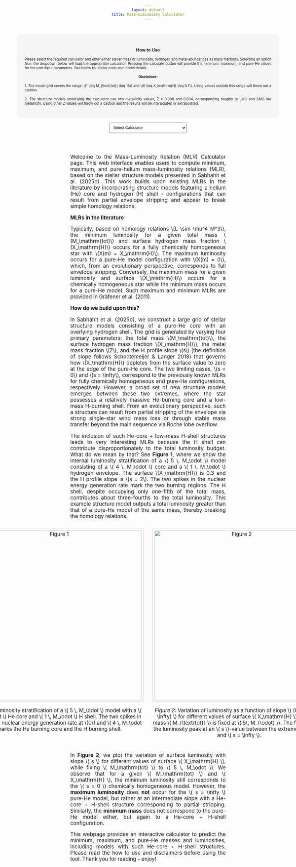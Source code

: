 ```yaml
---
layout: default
title: Mass-Luminosity Calculator
---
```


<style>
  body {
    padding: 20px;
    text-align: center;
  }

  h1, h2, p, label {
    margin-bottom: 15px;
  }

  #luminosity-form {
    margin-bottom: 20px;
    display: inline-block;
    text-align: left;
  }

  input, button {
    margin-top: 5px;
    width: 200px;
    padding: 5px;
    text-align: left;
  }

  #luminosity-output {
    padding: 20px;
    border: 1px solid #ccc;
    margin-top: 20px;
    background-color: #f9f9f9;
    width: 300px;
    margin-left: auto;
    margin-right: auto;
  }

  #intro-text {
    font-size: 1.2em;
    max-width: 1200px;
    margin: 0 auto 30px auto;
    text-align: justify;
  }
</style>


<div style="display: flex; flex-direction: column; align-items: center; gap: 20px; padding: 30px;">

  <div style="width: 800px; background-color: #f5f5f5; padding: 20px; border-radius: 8px; box-shadow: 0 0 10px rgba(0,0,0,0.1);">
    <h2 style="text-align: center; font-size: 1em;">How to Use</h2>
    <p style="font-size: 0.8em; text-align: justify;">
      Please select the required calculator and enter either stellar mass or luminosity, hydrogen and metal abundances as mass fractions. Selecting an option from the dropdown below will load the appropriate calculator. Pressing the calculate button will provide the minimum, maximum, and pure-He values for the user input parameters. See below for stellar code and model details.
    </p>
    <p style="font-size: 0.8em;"><strong>Disclaimer:</strong></p>
    <p style="font-size: 0.8em; text-align: justify;">
      1. The model grid covers the range: \(1 \leq M_{\text{tot}} \leq 18\) and \(0 \leq X_\mathrm{H} \leq 0.7\). Using values outside this range will throw out a caution
    </p>
    <p style="font-size: 0.8em; text-align: justify;">
      2. The structure models underlying the calculator use two metallicity values, Z = 0.008 and 0.004, corresponding roughly to LMC and SMC-like metallicity. Using other Z values will throw out a caution and the results will be interpolated or extrapolated.
    </p>
  </div>

  <!-- Calculator Type Dropdown -->
  <select id="calculator-type" style="width: 250px; padding: 8px; font-size: 0.9em;">
    <option value="" disabled selected>Select Calculator</option>
    <option value="luminosity">Luminosity Calculator</option>
    <option value="mass">Mass Calculator</option>
  </select>

  <!-- Dynamic Calculator Container -->
  <div id="calculator-container"></div>
</div>

<script>
  let calculatorContainer = document.getElementById('calculator-container');

  const luminosityHTML = `
    <div style="width: 800px; background-color: #f5f5f5; padding: 20px; border-radius: 8px; box-shadow: 0 0 10px rgba(0,0,0,0.1); margin-top: 20px;">
      <form id="luminosity-form" style="display: flex; flex-direction: column; align-items: center; gap: 15px;">
        <input type="number" id="m" step="any" required placeholder="Mass, M/M☉" style="width: 250px; padding: 8px; font-size: 0.8em;">
        <input type="number" id="x" step="any" required placeholder="Hydrogen Mass Fraction, X" style="width: 250px; padding: 8px; font-size: 0.8em;">
        <input type="number" id="z" step="any" required placeholder="Metal mass fraction, Z" style="width: 250px; padding: 8px; font-size: 0.8em;">
        <button type="button" id="calculate-luminosity" style="width: 220px; padding: 8px; font-size: 0.8em;">Calculate Luminosity</button>
      </form>
      <div id="luminosity-output" style="margin-top: 20px; text-align: center; width: 100%; padding: 10px; border: 1px solid #ddd; border-radius: 8px; background-color: #f5f5f5;"><p style="font-size: 0.85em;">Results will appear here.</p></div>
    </div>
  `;

  const massHTML = `
    <div style="width: 800px; background-color: #f5f5f5; padding: 20px; border-radius: 8px; box-shadow: 0 0 10px rgba(0,0,0,0.1); margin-top: 20px;">
      <form id="mass-form" style="display: flex; flex-direction: column; align-items: center; gap: 15px;">
        <input type="number" id="l" step="any" required placeholder="Luminosity, log(L/L☉)" style="width: 250px; padding: 8px; font-size: 0.8em;">
        <input type="number" id="x_mass" step="any" required placeholder="Hydrogen Mass Fraction, X" style="width: 250px; padding: 8px; font-size: 0.8em;">
        <input type="number" id="z_mass" step="any" required placeholder="Metal mass fraction, Z" style="width: 250px; padding: 8px; font-size: 0.8em;">
        <button type="button" id="calculate-mass" style="width: 220px; padding: 8px; font-size: 0.8em;">Calculate Mass</button>
      </form>
      <div id="mass-output" style="margin-top: 20px; text-align: center; width: 100%; padding: 10px; border: 1px solid #ddd; border-radius: 8px; background-color: #f5f5f5;"><p style="font-size: 0.85em;">Results will appear here.</p></div>
    </div>
  `;

function attachLuminosityListener() {
  document.getElementById('calculate-luminosity').addEventListener('click', () => {
    const mVal = document.getElementById('m').value;
    const xVal = document.getElementById('x').value;
    const zVal = document.getElementById('z').value;

    const M = parseFloat(mVal);
    const X = parseFloat(xVal);
    const Z = parseFloat(zVal);

    const output = document.getElementById('luminosity-output');

    if (isNaN(M) || isNaN(X) || isNaN(Z)) {
      output.innerHTML = '<p style="color: red; font-size: 16px;">Error: All inputs must be valid numbers</p>';
      return;
    }
    if (M <= 0 || X < 0 || Z < 0) {
      output.innerHTML = '<p style="color: red; font-size: 16px;">Error: Yea, nice try :) Zero or negative input(s)</p>';
      return;
    }
    if (X + Z > 1) {
      output.innerHTML = '<p style="color: red; font-size: 16px;">Error: Yea, nice try :) X + Z > 1</p>';
      return;
    }

    fetch('https://nnv5wacde8.execute-api.eu-north-1.amazonaws.com/ML-calc', {
      method: 'POST',
      headers: { 'Content-Type': 'application/json' },
      body: JSON.stringify({ choice: '1', M, X, Z })
    })
    .then(res => res.json())
    .then(data => {
      let warnings = '';
      let result = '';
      const Z1 = 0.004;
      const Z2 = 0.008;

      const L_min = parseFloat(data.L_min);
      const L_max = parseFloat(data.L_max);
      const L_he  = parseFloat(data.Pure_He_Luminosity);
      const s     = parseFloat(data.s);

      const unreliable = (
        (X > 0 && (isNaN(L_min) || isNaN(L_max) || isNaN(L_he))) ||
        (X === 0 && isNaN(L_he)) ||
        (L_min > L_max || L_min > L_he || L_max < L_he)
      );

      if (X === 0 && !isNaN(L_he)) {
        result = `<p style="font-size: 1.1em;">log(L<sub>He</sub>/L<sub>⊙</sub>) = ${L_he.toFixed(5)}, &nbsp; slope = inf</p>`;
      } else if (!isNaN(L_min) && !isNaN(L_max) && !isNaN(L_he)) {
        result = `
          <p style="font-size: 1em;">log(L<sub>min</sub>/L<sub>⊙</sub>) = ${L_min.toFixed(5)}, &nbsp; slope = 0</p>
          <p style="font-size: 1em;">log(L<sub>max</sub>/L<sub>⊙</sub>) = ${L_max.toFixed(5)}, &nbsp; slope = ${s.toFixed(2)}</p>
          <p style="font-size: 1em;">log(L<sub>He</sub>/L<sub>⊙</sub>) = ${L_he.toFixed(5)}, &nbsp; slope = inf</p>`;
      } else {
        output.innerHTML = '<p style="color: red;">Error: Congrats! you broke it. One or more inputs are far outside the grid range. The outputs cannot be calculated or are unreliable.</p>';
        return;
      }

      if (unreliable) {
        warnings += '<p style="color: red; font-size: 16px;">Warning(s):<br>Error: Congrats! you broke it. One or more inputs are far outside the grid range. The outputs cannot be calculated or are unreliable.</p>';
        return;
      }

      if (M < 1 || M > 18) {
        warnings += '<p style="color: orange; font-size: 16px;">Warning: Input mass is outside the grid range for L_max (1 ≤ M ≤ 18)</p>';
      }     
      if (M < 1 || M > 40) {
        warnings += '<p style="color: orange; font-size: 16px;">Warning: Input mass is outside the grid range for L_min and L_He (1 ≤ M ≤ 40)</p>';
      }
      if (X > 0.7) {
        warnings += '<p style="color: orange; font-size: 16px;">Warning: Input X is outside grid range (0 ≤ X ≤ 0.7)</p>';
      } 
      if (Z !== Z1 && Z !== Z2) {
        if (Z > Math.min(Z1, Z2) && Z < Math.max(Z1, Z2)) {
          warnings += '<p style="color: orange; font-size: 16px;">Warning: Luminosity and slope values are interpolated between Z = 0.008 and 0.004</p>';
        } else {
          warnings += '<p style="color: orange; font-size: 16px;">Warning: Luminosity and slope values are extrapolated beyond Z = 0.008 and 0.004</p>';
        }
      }

      output.innerHTML = result + warnings;
    })
    .catch(error => {
      output.innerHTML = '<p style="color: red;">Error: ' + error.message + '</p>';
    });
  });
}







function attachMassListener() {
  document.getElementById('calculate-mass').addEventListener('click', () => {
    const lVal = document.getElementById('l').value;
    const xVal = document.getElementById('x_mass').value;
    const zVal = document.getElementById('z_mass').value;

    const L = parseFloat(lVal);
    const X = parseFloat(xVal);
    const Z = parseFloat(zVal);

    const output = document.getElementById('mass-output');

    if (isNaN(L) || isNaN(X) || isNaN(Z)) {
      output.innerHTML = '<p style="color: red;">Error: All inputs must be valid numbers</p>';
      return;
    }

    if (!L || !Z) {
      output.innerHTML = '<p style="color: red;">Please enter Luminosity (L) and Metallicity (Z).</p>';
      return;
    }

    if (X + Z > 1) {
      output.innerHTML = '<p style="color: red;">Yea, nice try :) X + Z > 1</p>';
      return;
    }

    fetch('https://nnv5wacde8.execute-api.eu-north-1.amazonaws.com/ML-calc', {
      method: 'POST',
      headers: { 'Content-Type': 'application/json' },
      body: JSON.stringify({ choice: '2', L, X, Z })
    })
    .then(res => res.json())
    .then(data => {
      let warnings = '';
      let result = '';

      if (Z !== 0.008 && Z !== 0.004) {
        warnings += (Z > 0.004 && Z < 0.008)
          ? '<p style="color: orange;">Warning: Mass and slope values are interpolated between Z = 0.008 and Z = 0.004</p>'
          : '<p style="color: orange;">Warning: Mass and slope values are extrapolated beyond Z = 0.008 and Z = 0.004</p>';
      }

      if (X > 0.7 && X <= 1) {
        warnings += '<p style="color: orange;">Warning: Input X is outside grid range (0 ≤ X ≤ 0.7)</p>';
      }

      if (data.Pure_He_Mass) {
        const mHe = parseFloat(data.Pure_He_Mass);
        const mMin = parseFloat(data.M_min);
        const mMax = parseFloat(data.M_max);
        
        if (mMin < 1 || mMin > 18) {
          warnings += '<p style="color: orange;">Warning: Output M_min is outside grid range (1 ≤ M ≤ 18)</p>';
        }
        if (mHe < 1 || mHe > 40) {
          warnings += '<p style="color: orange;">Warning: Output M_He is outside grid range (1 ≤ M ≤ 40)</p>';
        }
        if (mMax < 1 || mMax > 40) {
          warnings += '<p style="color: orange;">Warning: Output M_max is outside grid range (1 ≤ M ≤ 40)</p>';
        }

        if (X === 0) {
          result = `<p style="font-size: 1.1em;">M<sub>He</sub>/M<sub>⊙</sub> = ${data.Pure_He_Mass}${data.s !== undefined ? `, &nbsp; slope = ${data.s}` : ''}</p>`;
        } else {
          result = `
            <p style="font-size: 1em;">M<sub>min</sub>/M<sub>⊙</sub> = ${data.M_min}, &nbsp; slope = ${data.s}</p>
            <p style="font-size: 1em;">M<sub>max</sub>/M<sub>⊙</sub> = ${data.M_max}, &nbsp; slope = 0</p>
            <p style="font-size: 1em;">M<sub>He</sub>/M<sub>⊙</sub> = ${data.Pure_He_Mass}, &nbsp; slope = inf</p>`;
        }

        output.innerHTML = result + warnings;
      } else {
        output.innerHTML = '<p style="color: red;">Error: Invalid inputs. Congrats, you have broken the calculator!</p>';
      }
    })
    .catch(error => {
      output.innerHTML = '<p style="color: red;">Error: ' + error.message + '</p>';
    });
  });
}






  function renderCalculator(selected) {
    calculatorContainer.innerHTML = selected === 'luminosity' ? luminosityHTML : massHTML;
    if (selected === 'luminosity') attachLuminosityListener();
    if (selected === 'mass') attachMassListener();
  }

  const calculatorTypeSelect = document.getElementById('calculator-type');

  calculatorTypeSelect.addEventListener('change', function () {
    const selected = this.value;
    localStorage.setItem('selectedCalculator', selected);
    renderCalculator(selected);
  });

  window.addEventListener('DOMContentLoaded', () => {
    const saved = localStorage.getItem('selectedCalculator');
    if (saved) {
      calculatorTypeSelect.value = saved;
      renderCalculator(saved);
    }
  });
</script>





<div id="intro-text">
  <p>
   Welcome to the Mass-Luminosity Relation (MLR) Calculator page. This web interface enables users to compute minimum, maximum, and pure-helium mass-luminosity relations (MLR), based on the stellar structure models presented in Sabhahit et al. (2025b). This work builds upon existing MLRs in the literature by incorporating structure models featuring a helium (He) core and hydrogen (H) shell - configurations that can result from partial envelope stripping and appear to break simple homology relations.
  </p>

  <p><strong>MLRs in the literature</strong></p>
  <p>
    Typically, based on homology relations \(L \sim \mu^4 M^3\), the minimum luminosity for a given total mass \(M_\mathrm{tot}\) and surface hydrogen mass fraction \(X_\mathrm{H}\) occurs for a fully chemically homogeneous star with \(X(m) = X_\mathrm{H}\). The maximum luminosity occurs for a pure-He model configuration with \(X(m) = 0\), which, from an evolutionary perspective, corresponds to full envelope stripping. Conversely, the maximum mass for a given luminosity and surface \(X_\mathrm{H}\) occurs for a chemically homogeneous star while the minimum mass occurs for a pure-He model. Such maximum and minimum MLRs are provided in Gräfener et al. (2011).
  </p>

  <p><strong>How do we build upon this?</strong></p>
  <p>In Sabhahit et al. (2025b), we construct a large grid of stellar structure models consisting of a pure-He core with an overlying hydrogen shell. The grid is generated by varying four primary parameters: the total mass \(M_\mathrm{tot}\), the surface hydrogen mass fraction \(X_\mathrm{H}\), the metal mass fraction \(Z\), and the H profile slope \(s\) (the definition of slope follows Schootemeijer & Langer 2018) that governs how \(X_\mathrm{H}\) depletes from the surface value to zero at the edge of the pure-He core. The two limiting cases, \(s = 0\) and \(s = \infty\), correspond to the previously known MLRs for fully chemically homogeneous and pure-He configurations, respectively. However, a broad set of new structure models emerges between these two extremes, where the star possesses a relatively massive He-burning core and a low-mass H-burning shell. From an evolutionary perspective, such a structure can result from partial stripping of the envelope via strong single-star wind mass loss or through stable mass transfer beyond the main sequence via Roche lobe overflow.</p>

  <p>The inclusion of such He-core + low-mass H-shell structures leads to very interesting MLRs because the H shell can contribute disproportionately to the total luminosity budget. What do we mean by that? See <strong>Figure 1</strong>, where we show the internal luminosity stratification of a \( 5 \, M_\odot \) model consisting of a \( 4 \, M_\odot \) core and a \( 1 \, M_\odot \) hydrogen envelope. The surface \(X_\mathrm{H}\) is 0.3 and the H profile slope is \(s = 2\). The two spikes in the nuclear energy generation rate mark the two burning regions. The H shell, despite occupying only one-fifth of the total mass, contributes about three-fourths to the total luminosity. This example structure model outputs a total luminosity greater than that of a pure-He model of the same mass, thereby breaking the homology relations. </p>

  <div style="display: flex; justify-content: center; gap: 30px; margin: 30px 0;">
    <div style="text-align: center;">
      <img src="https://gautham-sabhahit.github.io/images/chemical_profile_structure_L.png" alt="Figure 1" style="max-width: 100%; width: 550px; border: 1px solid #ccc; padding: 5px;">
      <p><em>Figure 1:</em> Luminosity stratification of a \( 5 \, M_\odot \) model with a \( 4 \, M_\odot \) He core and \( 1 \, M_\odot \) H shell. The two spikes in the specific nuclear energy generation rate at \(0\) and \( 4 \, M_\odot \) marks the He burning core and the H burning shell.</p>
    </div>
    <div style="text-align: center;">
      <img src="https://gautham-sabhahit.github.io/images/max_s_max_L_M5.0.png" alt="Figure 2" style="max-width: 100%; width: 550px; border: 1px solid #ccc; padding: 5px;">
      <p><em>Figure 2:</em> Variation of luminosity as a function of slope \( (0 \leq s \leq \infty) \) for different values of surface \( X_\mathrm{H} \). The total mass \( M_{\text{tot}} \) is fixed at \( 5\, M_{\odot} \). The figure shows the luminosity peak at an \( s \)-value between the extremes \( s = 0 \) and \( s = \infty \).</p>
    </div>
  </div>

  <p>In <strong>Figure 2</strong>, we plot the variation of surface luminosity with slope \( s \) for different values of surface \( X_\mathrm{H} \), while fixing \( M_\mathrm{tot} \) to \( 5 \, M_\odot \). We observe that for a given \( M_\mathrm{tot} \) and \( X_\mathrm{H} \), the minimum luminosity still corresponds to the \( s = 0 \) chemically homogeneous model. However, the <strong>maximum luminosity</strong> does <strong>not</strong> occur for the \( s = \infty \) pure-He model, but rather at an intermediate slope with a He-core + H-shell structure corresponding to partial stripping. Similarly, the <strong>minimum mass</strong> does not correspond to the pure-He model either, but again to a He-core + H-shell configuration.</p>

  <p>This webpage provides an interactive calculator to predict the minimum, maximum, and pure-He masses and luminosities, including models with such He-core + H-shell structures. Please read the how to use and disclaimers before using the tool. Thank you for reading - enjoy!</p>
